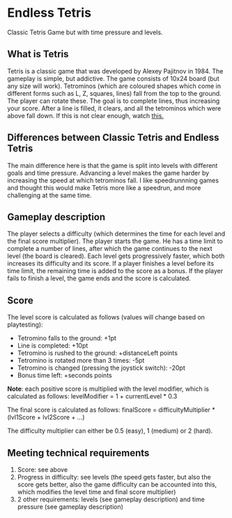 # Endless Tetris
Classic Tetris Game but with time pressure and levels.

## What is Tetris
Tetris is a classic game that was developed by Alexey Pajitnov in 1984. The gameplay is simple, but addictive. The game consists of 10x24 board (but any size will work). Tetrominos (which are coloured shapes which come in different forms such as L, Z, squares, lines) fall from the top to the ground. The player can rotate these. The goal is to complete lines, thus increasing your score. After a line is filled, it clears, and all the tetrominos which were above fall down. If this is not clear enough, watch [this.](https://www.youtube.com/watch?v=-FAzHyXZPm0)

## Differences between Classic Tetris and Endless Tetris
The main difference here is that the game is split into levels with different goals and time pressure. Advancing a level makes the game harder by increasing the speed at which tetrominos fall. I like speedrunnning games and thought this would make Tetris more like a speedrun, and more challenging at the same time.

## Gameplay description
The player selects a difficulty (which determines the time for each level and the final score multiplier).
The player starts the game. He has a time limit to complete a number of lines, after which the game continues to the next level (the board is cleared). Each level gets progressively faster, which both increases its difficulty and its score. If a player finishes a level before its time limit, the remaining time is added to the score as a bonus. If the player fails to finish a level, the game ends and the score is calculated.

## Score
The level score is calculated as follows (values will change based on playtesting):
 - Tetromino falls to the ground: +1pt
 - Line is completed: +10pt
 - Tetromino is rushed to the ground: +distanceLeft points
 - Tetromino is rotated more than 3 times: -5pt
 - Tetromino is changed (pressing the joystick switch): -20pt
 - Bonus time left: +seconds points
 
 **Note**: each positive score is multiplied with the level modifier, which is calculated as follows:
 levelModifier = 1 + currentLevel * 0.3

The final score is calculated as follows:
finalScore = difficultyMultiplier * (lvl1Score + lvl2Score + ...)

The difficulty multiplier can either be 0.5 (easy), 1 (medium) or 2 (hard).

## Meeting technical requirements

 1. Score: see above
 2. Progress in difficulty: see levels (the speed gets faster, but also the score gets better, also the game difficulty can be accounted into this, which modifies the level time and final score multiplier)
 3. 2 other requirements: levels (see gameplay description) and time pressure (see gameplay description)
